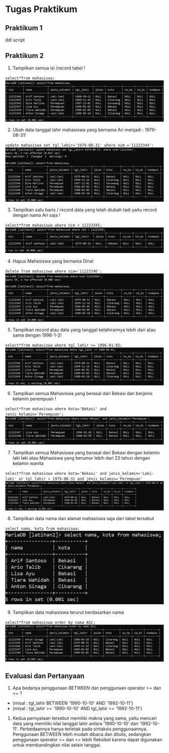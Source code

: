 # **Tugas Praktikum**
## **Praktikum 1**

ddl script
## **Praktikum 2**
1. Tampilkan semua isi /record tabel !

`select*from mahasiswa;`
![d1](foto/d1.png)

2. Ubah data tanggal lahir mahasiswa yang bernama Ari menjadi : 1979-08-31!

`update mahasiswa set tgl_lahir='1979-08-31' where nim ='11223344':`
![d1](foto/d2.png)

3. Tampilkan satu baris / record data yang telah diubah tadi yaitu record dengan nama Ari saja !

`select*from mahasiswa where nim < 11223345;`
![d1](foto/d3.png)

4. Hapus Mahasiswa yang bernama Dina!

`delete from mahasiswa where nim='11223346';`
![d1](foto/d4.png)

5. Tampilkan record atau data yang tanggal kelahirannya lebih dari atau sama dengan 1996-1-2!

`select*from mahasiswa where tgl_lahir >= 1996-01-02;`
![d1](foto/d5.png)

6. Tampilkan semua Mahasiswa yang berasal dari Bekasi dan berjenis kelamin perempuan !

`select*from mahasiswa where kota='Bekasi' and jenis_kelamin='Perempuan';`
![d1](foto/d6.png)

7. Tampilkan semua Mahasiswa yang berasal dari Bekasi dengan kelamin laki laki atau Mahasiswa yang berumur lebih dari 22 tahun dengan kelamin wanita

`select*from mahasiswa where kota='Bekasi' and jenis_kelamin='Laki-laki' or tgl_lahir > 1979-08-31 and jenis_kelamin='Perempuan'`
![d1](foto/d7.png)

8. Tampilkan data nama dan alamat mahasiswa saja dari tabel tersebut

`select nama, kota from mahasiswa;`
![d1](foto/d8.png)

9. Tampilkan data mahasiswa terurut berdasarkan nama

`select*from mahasiswa order by nama ASC;`
![d1](foto/d9.png)

## **Evaluasi dan Pertanyaan**
1. Apa bedanya penggunaan BETWEEN dan penggunaan operator >=
dan <= ?
- (misal : tgl_lahir BETWEEN '1990-10-10' AND '1992-10-11')
- (misal : tgl_lahir >= '1990-10-10' AND tgl_lahir <= '1992-10-11')
1. Kedua pernyataan tersebut memiliki makna yang sama, yaitu mencari data yang memiliki nilai tanggal lahir antara '1990-10-10' dan '1992-10-11'. Perbedaannya hanya terletak pada sintaksis penggunaannya. Penggunaan BETWEEN lebih mudah dibaca dan ditulis, sedangkan penggunaan operator >= dan <= lebih fleksibel karena dapat digunakan untuk membandingkan nilai selain tanggal.